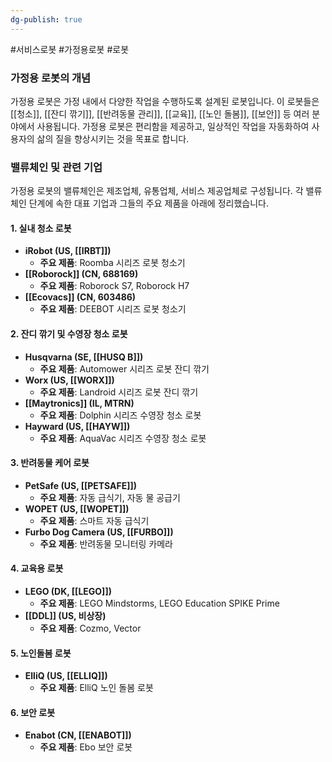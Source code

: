 ```yaml
---
dg-publish: true
---
```

#서비스로봇 #가정용로봇 #로봇 

### 가정용 로봇의 개념

가정용 로봇은 가정 내에서 다양한 작업을 수행하도록 설계된 로봇입니다. 이 로봇들은 [[청소]], [[잔디 깎기]], [[반려동물 관리]], [[교육]], [[노인 돌봄]], [[보안]] 등 여러 분야에서 사용됩니다. 가정용 로봇은 편리함을 제공하고, 일상적인 작업을 자동화하여 사용자의 삶의 질을 향상시키는 것을 목표로 합니다.

### 밸류체인 및 관련 기업

가정용 로봇의 밸류체인은 제조업체, 유통업체, 서비스 제공업체로 구성됩니다. 각 밸류체인 단계에 속한 대표 기업과 그들의 주요 제품을 아래에 정리했습니다.

#### 1. 실내 청소 로봇

- **iRobot (US, [[IRBT]])**
    - **주요 제품**: Roomba 시리즈 로봇 청소기
- **[[Roborock]] (CN, 688169)**
    - **주요 제품**: Roborock S7, Roborock H7
- **[[Ecovacs]] (CN, 603486)**
    - **주요 제품**: DEEBOT 시리즈 로봇 청소기

#### 2. 잔디 깎기 및 수영장 청소 로봇

- **Husqvarna (SE, [[HUSQ B]])**
    - **주요 제품**: Automower 시리즈 로봇 잔디 깎기
- **Worx (US, [[WORX]])**
    - **주요 제품**: Landroid 시리즈 로봇 잔디 깎기
- **[[Maytronics]] (IL, MTRN)**
    - **주요 제품**: Dolphin 시리즈 수영장 청소 로봇
- **Hayward (US, [[HAYW]])**
    - **주요 제품**: AquaVac 시리즈 수영장 청소 로봇

#### 3. 반려동물 케어 로봇

- **PetSafe (US, [[PETSAFE]])**
    - **주요 제품**: 자동 급식기, 자동 물 공급기
- **WOPET (US, [[WOPET]])**
    - **주요 제품**: 스마트 자동 급식기
- **Furbo Dog Camera (US, [[FURBO]])**
    - **주요 제품**: 반려동물 모니터링 카메라

#### 4. 교육용 로봇

- **LEGO (DK, [[LEGO]])**
    - **주요 제품**: LEGO Mindstorms, LEGO Education SPIKE Prime
- **[[DDL]] (US, 비상장)**
    - **주요 제품**: Cozmo, Vector

#### 5. 노인돌봄 로봇

- **ElliQ (US, [[ELLIQ]])**
    - **주요 제품**: ElliQ 노인 돌봄 로봇

#### 6. 보안 로봇

- **Enabot (CN, [[ENABOT]])**
    - **주요 제품**: Ebo 보안 로봇